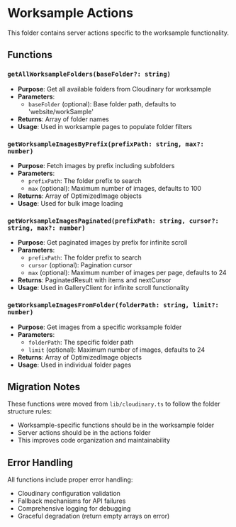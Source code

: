# Worksample Actions

This folder contains server actions specific to the worksample functionality.

## Functions

### `getAllWorksampleFolders(baseFolder?: string)`
- **Purpose**: Get all available folders from Cloudinary for worksample
- **Parameters**: 
  - `baseFolder` (optional): Base folder path, defaults to 'website/workSample'
- **Returns**: Array of folder names
- **Usage**: Used in worksample pages to populate folder filters

### `getWorksampleImagesByPrefix(prefixPath: string, max?: number)`
- **Purpose**: Fetch images by prefix including subfolders
- **Parameters**:
  - `prefixPath`: The folder prefix to search
  - `max` (optional): Maximum number of images, defaults to 100
- **Returns**: Array of OptimizedImage objects
- **Usage**: Used for bulk image loading

### `getWorksampleImagesPaginated(prefixPath: string, cursor?: string, max?: number)`
- **Purpose**: Get paginated images by prefix for infinite scroll
- **Parameters**:
  - `prefixPath`: The folder prefix to search
  - `cursor` (optional): Pagination cursor
  - `max` (optional): Maximum number of images per page, defaults to 24
- **Returns**: PaginatedResult with items and nextCursor
- **Usage**: Used in GalleryClient for infinite scroll functionality

### `getWorksampleImagesFromFolder(folderPath: string, limit?: number)`
- **Purpose**: Get images from a specific worksample folder
- **Parameters**:
  - `folderPath`: The specific folder path
  - `limit` (optional): Maximum number of images, defaults to 24
- **Returns**: Array of OptimizedImage objects
- **Usage**: Used in individual folder pages

## Migration Notes

These functions were moved from `lib/cloudinary.ts` to follow the folder structure rules:
- Worksample-specific functions should be in the worksample folder
- Server actions should be in the actions folder
- This improves code organization and maintainability

## Error Handling

All functions include proper error handling:
- Cloudinary configuration validation
- Fallback mechanisms for API failures
- Comprehensive logging for debugging
- Graceful degradation (return empty arrays on error)
